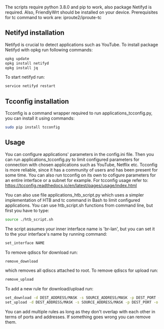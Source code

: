 The scripts require python 3.8.0 and pip to work, also package Netifyd is required. Also, FriendlyWrt should be installed on your device.
Prerequisites for tc command to work are:
iproute2/iproute-tc
## Netifyd installation
Netifyd is crucial to detect applications such as YouTube.
To install package Netifyd with opkg run following commands:
```bash
opkg update
opkg install netifyd
opkg install jq
```
To start netifyd run:
```bash
service netifyd restart
```

## Tcconfig installation
Tcconfig is a command wrapper required to run applications_tcconfig.py, you can install it using commands:
```bash
sudo pip install tcconfig
```
## Usage
You can configure applications' parameters in the config.ini file. Then you can run applications_tcconfig.py to limit configured parameters for connection with chosen applications such as YouTube, Netflix etc. Tcconfig is more reliable, since it has a community of users and has been present for some time.
You can also run tcconfig on its own to cofigure parameters for an entire interface or a subnet for example. For tcconfig usage refer to: https://tcconfig.readthedocs.io/en/latest/pages/usage/index.html

You can also use file applications_htb_script.py which uses a simpler implementation of HTB and tc command in Bash to limit configured applications. 
You can use htb_script.sh functions from command line, but first you have to type:
```bash
source ./htb_script.sh
```
The script assumes your inner interface name is 'br-lan', but you can set it to the your interface's name by running command:
```bash
set_interface NAME
```
To remove qdiscs for download run: 
```bash 
remove_download
```
which removes all qdiscs attached to root. 
To remove qdiscs for upload run: 
```bash
remove_upload
```
To add a new rule for download/upload run:
```bash
set_download -d DEST_ADDRESS/MASK -s SOURCE_ADDRESS/MASK -p DEST_PORT -o SRC_PORT -l PACKET_LOSS[%] -m DELAY[ms] -r RATE[mbit or kbit]
set_upload -d DEST_ADDRESS/MASK -s SOURCE_ADDRESS/MASK -p DEST_PORT -o SRC_PORT -l PACKET_LOSS[%] -m DELAY[ms] -r RATE[mbit or kbit]
```
You can add multiple rules as long as they don't overlap with each other in terms of ports and addresses. If something goes wrong you can remove them.
